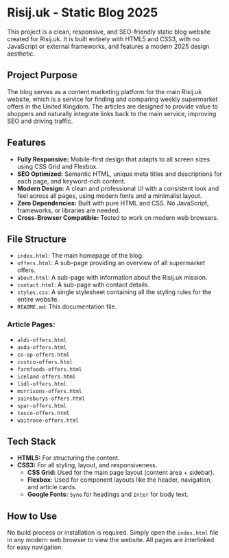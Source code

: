 
# Risij.uk - Static Blog 2025

This project is a clean, responsive, and SEO-friendly static blog website created for Risij.uk. It is built entirely with HTML5 and CSS3, with no JavaScript or external frameworks, and features a modern 2025 design aesthetic.

## Project Purpose

The blog serves as a content marketing platform for the main Risij.uk website, which is a service for finding and comparing weekly supermarket offers in the United Kingdom. The articles are designed to provide value to shoppers and naturally integrate links back to the main service, improving SEO and driving traffic.

## Features

- **Fully Responsive:** Mobile-first design that adapts to all screen sizes using CSS Grid and Flexbox.
- **SEO Optimized:** Semantic HTML, unique meta titles and descriptions for each page, and keyword-rich content.
- **Modern Design:** A clean and professional UI with a consistent look and feel across all pages, using modern fonts and a minimalist layout.
- **Zero Dependencies:** Built with pure HTML and CSS. No JavaScript, frameworks, or libraries are needed.
- **Cross-Browser Compatible:** Tested to work on modern web browsers.

## File Structure

- `index.html`: The main homepage of the blog.
- `offers.html`: A sub-page providing an overview of all supermarket offers.
- `about.html`: A sub-page with information about the Risij.uk mission.
- `contact.html`: A sub-page with contact details.
- `styles.css`: A single stylesheet containing all the styling rules for the entire website.
- `README.md`: This documentation file.

### Article Pages:
- `aldi-offers.html`
- `asda-offers.html`
- `co-op-offers.html`
- `costco-offers.html`
- `farmfoods-offers.html`
- `iceland-offers.html`
- `lidl-offers.html`
- `morrisons-offers.html`
- `sainsburys-offers.html`
- `spar-offers.html`
- `tesco-offers.html`
- `waitrose-offers.html`

## Tech Stack

- **HTML5:** For structuring the content.
- **CSS3:** For all styling, layout, and responsiveness.
  - **CSS Grid:** Used for the main page layout (content area + sidebar).
  - **Flexbox:** Used for component layouts like the header, navigation, and article cards.
  - **Google Fonts:** `Syne` for headings and `Inter` for body text.

## How to Use

No build process or installation is required. Simply open the `index.html` file in any modern web browser to view the website. All pages are interlinked for easy navigation.
